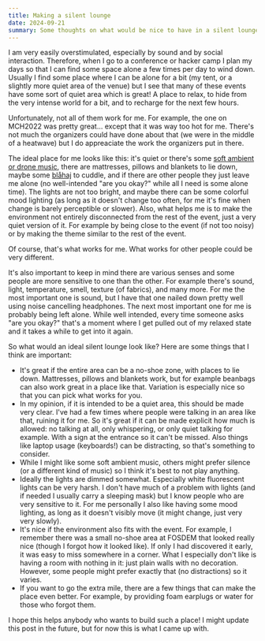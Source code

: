 ```yaml
---
title: Making a silent lounge
date: 2024-09-21
summary: Some thoughts on what would be nice to have in a silent lounge, especially at hacker events.
---
```


I am very easily overstimulated, especially by sound and by social interaction. Therefore, when I go to a conference or hacker camp I plan my days so that I can find some space alone a few times per day to wind down. Usually I find some place where I can be alone for a bit (my tent, or a slightly more quiet area of the venue) but I see that many of these events have some sort of quiet area which is great! A place to relax, to hide from the very intense world for a bit, and to recharge for the next few hours.

Unfortunately, not all of them work for me. For example, the one on MCH2022 was pretty great... except that it was way too hot for me. There's not much the organizers could have done about that (we were in the middle of a heatwave) but I do appreaciate the work the organizers put in there.

The ideal place for me looks like this: it's quiet or there's some [soft ambient or drone music](https://open.spotify.com/playlist/37i9dQZF1DX1n9whBbBKoL), there are mattresses, pillows and blankets to lie down, maybe some [blåhaj](https://www.ikea.com/nl/en/p/blahaj-soft-toy-shark-30373588/) to cuddle, and if there are other people they just leave me alone (no well-intended "are you okay?" while all I need is some alone time). The lights are not too bright, and maybe there can be some colorful mood lighting (as long as it doesn't change too often, for me it's fine when change is barely perceptible or slower). Also, what helps me is to make the environment not entirely disconnected from the rest of the event, just a very quiet version of it. For example by being close to the event (if not too noisy) or by making the theme similar to the rest of the event.

Of course, that's what works for me. What works for other people could be very different.

It's also important to keep in mind there are various senses and some people are more sensitive to one than the other. For example there's sound, light, temperature, smell, texture (of fabrics), and many more. For me the most important one is sound, but I have that one nailed down pretty well using noise cancelling headphones. The next most important one for me is probably being left alone. While well intended, every time someone asks "are you okay?" that's a moment where I get pulled out of my relaxed state and it takes a while to get into it again.

So what would an ideal silent lounge look like? Here are some things that I think are important:

  * It's great if the entire area can be a no-shoe zone, with places to lie down. Mattresses, pillows and blankets work, but for example beanbags can also work great in a place like that. Variation is especially nice so that you can pick what works for you.
  * In my opinion, if it is intended to be a quiet area, this should be made very clear. I've had a few times where people were talking in an area like that, ruining it for me. So it's great if it can be made explicit how much is allowed: no talking at all, only whispering, or only quiet talking for example. With a sign at the entrance so it can't be missed. Also things like laptop usage (keyboards!) can be distracting, so that's something to consider.
  * While I might like some soft ambient music, others might prefer silence (or a different kind of music) so I think it's best to not play anything.
  * Ideally the lights are dimmed somewhat. Especially white fluorescent lights can be very harsh. I don't have much of a problem with lights (and if needed I usually carry a sleeping mask) but I know people who are very sensitive to it. For me personally I also like having some mood lighting, as long as it doesn't visibly move (it might change, just very very slowly).
  * It's nice if the environment also fits with the event. For example, I remember there was a small no-shoe area at FOSDEM that looked really nice (though I forgot how it looked like). If only I had discovered it early, it was easy to miss somewhere in a corner. What I especially don't like is having a room with nothing in it: just plain walls with no decoration. However, some people might prefer exactly that (no distractions) so it varies.
  * If you want to go the extra mile, there are a few things that can make the place even better. For example, by providing foam earplugs or water for those who forgot them.

I hope this helps anybody who wants to build such a place! I might update this post in the future, but for now this is what I came up with.
